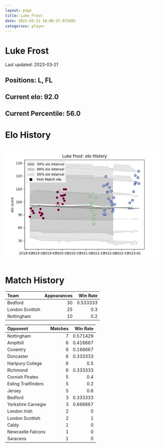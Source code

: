 ```yaml
---  
layout: page  
title: Luke Frost  
date: 2023-03-21 18:08:37.875495  
categories: player  
---
```

# Luke Frost


Last updated: 2023-03-21
## Positions: L, FL

## Current elo: 92.0

## Current Percentile: 56.0

# Elo History


![elo history](history_LukeFrost.png)
# Match History


| Team            |   Appearances |   Win Rate |
|:----------------|--------------:|-----------:|
| Bedford         |            30 |   0.533333 |
| London Scottish |            25 |   0.3      |
| Nottingham      |            10 |   0.2      |

| Opponent            |   Matches |   Win Rate |
|:--------------------|----------:|-----------:|
| Nottingham          |         7 |   0.571429 |
| Ampthill            |         6 |   0.416667 |
| Coventry            |         6 |   0.166667 |
| Doncaster           |         6 |   0.333333 |
| Hartpury College    |         6 |   0.5      |
| Richmond            |         6 |   0.333333 |
| Cornish Pirates     |         5 |   0.4      |
| Ealing Trailfinders |         5 |   0.2      |
| Jersey              |         5 |   0.6      |
| Bedford             |         3 |   0.333333 |
| Yorkshire Carnegie  |         3 |   0.666667 |
| London Irish        |         2 |   0        |
| London Scottish     |         2 |   1        |
| Caldy               |         1 |   0        |
| Newcastle Falcons   |         1 |   0        |
| Saracens            |         1 |   0        |